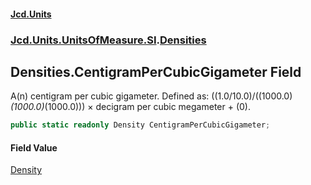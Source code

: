 #### [Jcd.Units](index.md 'index')
### [Jcd.Units.UnitsOfMeasure.SI](Jcd.Units.UnitsOfMeasure.SI.md 'Jcd.Units.UnitsOfMeasure.SI').[Densities](Densities.md 'Jcd.Units.UnitsOfMeasure.SI.Densities')

## Densities.CentigramPerCubicGigameter Field

A(n) centigram per cubic gigameter. Defined as: ((1.0/10.0)/((1000.0)*(1000.0)*(1000.0))) × decigram per cubic megameter + (0).

```csharp
public static readonly Density CentigramPerCubicGigameter;
```

#### Field Value
[Density](Density.md 'Jcd.Units.UnitTypes.Density')